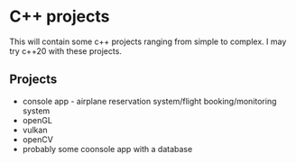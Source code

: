 # C++ projects
This will contain some c++ projects ranging from simple to complex. I may try c++20 with these projects. 

## Projects
- console app - airplane reservation system/flight booking/monitoring system
- openGL 
- vulkan 
- openCV
- probably some coonsole app with a database